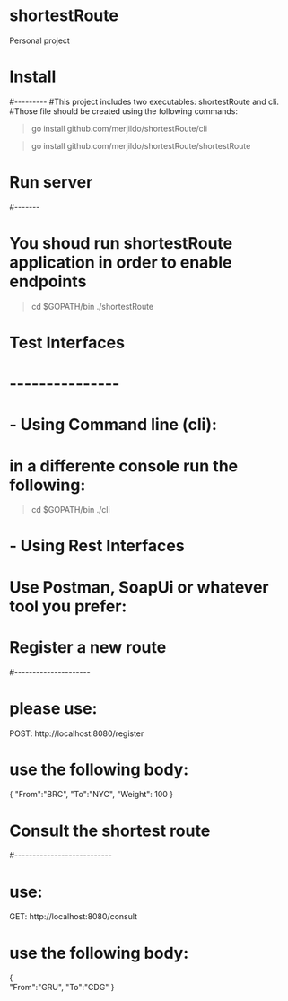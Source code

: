 # shortestRoute
Personal project

# Install
#---------
#This project includes two executables: shortestRoute and cli.
#Those file should be created using the following commands:
 
> go install github.com/merjildo/shortestRoute/cli

> go install github.com/merjildo/shortestRoute/shortestRoute

# Run server
#-------
# You shoud run shortestRoute application in order to enable endpoints

> cd $GOPATH/bin
>./shortestRoute

# Test Interfaces
# ---------------
# - Using Command line (cli):
# in a differente console run the following:
> cd $GOPATH/bin
> ./cli

# - Using Rest Interfaces
# Use Postman, SoapUi or whatever tool you prefer:

# Register a new route
#---------------------
# please use:

POST: http://localhost:8080/register 

# use the following body:

{
	"From":"BRC",
	"To":"NYC",
	"Weight": 100
}

# Consult the shortest route
#---------------------------
# use:
GET: http://localhost:8080/consult

# use the following body:

{	
	"From":"GRU",
	"To":"CDG"
}



